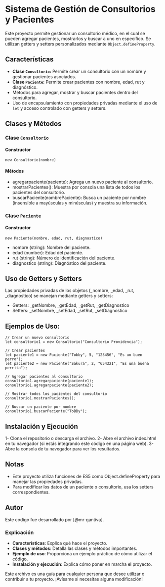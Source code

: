 # Sistema de Gestión de Consultorios y Pacientes

Este proyecto permite gestionar un consultorio médico, en el cual se pueden agregar pacientes, mostrarlos y buscar a uno en específico. Se utilizan getters y setters personalizados mediante `Object.defineProperty`.

## Características

- **Clase `Consultorio`:** Permite crear un consultorio con un nombre y gestionar pacientes asociados.
- **Clase `Paciente`:** Permite crear pacientes con nombre, edad, rut y diagnóstico.
- Métodos para agregar, mostrar y buscar pacientes dentro del consultorio.
- Uso de encapsulamiento con propiedades privadas mediante el uso de `let` y acceso controlado con getters y setters.

## Clases y Métodos

### Clase `Consultorio`

#### Constructor
```
new Consultorio(nombre)
```


#### Métodos
- agregarpaciente(paciente): Agrega un nuevo paciente al consultorio.
- mostrarPacientes(): Muestra por consola una lista de todos los pacientes del consultorio.
- buscarPaciente(nombrePaciente): Busca un paciente por nombre (insensible a mayúsculas y minúsculas) y muestra su información.

### Clase `Paciente`
#### Constructor
```
new Paciente(nombre, edad, rut, diagnostico)
```
- nombre (string): Nombre del paciente.
- edad (number): Edad del paciente.
- rut (string): Número de identificación del paciente.
- diagnostico (string): Diagnóstico del paciente.

## Uso de Getters y Setters
Las propiedades privadas de los objetos (_nombre, _edad, _rut, _diagnostico) se manejan mediante getters y setters:

- Getters: _getNombre, _getEdad, _getRut, _getDiagnostico
- Setters: _setNombre, _setEdad, _setRut, _setDiagnostico

## Ejemplos de Uso:
```
// Crear un nuevo consultorio
let consultorio1 = new Consultorio("Consultorio Providencia");

// Crear pacientes
let paciente1 = new Paciente("Tobby", 5, "123456", "Es un buen perro");
let paciente2 = new Paciente("Sakura", 2, "654321", "Es una buena perrita");

// Agregar pacientes al consultorio
consultorio1.agregarpaciente(paciente1);
consultorio1.agregarpaciente(paciente2);

// Mostrar todos los pacientes del consultorio
consultorio1.mostrarPacientes();

// Buscar un paciente por nombre
consultorio1.buscarPaciente("ToBBy");
```
## Instalación y Ejecución

1- Clona el repositorio o descarga el archivo.
2- Abre el archivo index.html en tu navegador (si estás integrando este código en una página web).
3- Abre la consola de tu navegador para ver los resultados.


## Notas
- Este proyecto utiliza funciones de ES5 como Object.defineProperty para manejar las propiedades privadas.
- Para modificar los datos de un paciente o consultorio, usa los setters correspondientes.

## Autor
Este código fue desarrollado por [@mr-gantiva].


### Explicación
- **Características**: Explica qué hace el proyecto.
- **Clases y métodos**: Detalla las clases y métodos importantes.
- **Ejemplo de uso**: Proporciona un ejemplo práctico de cómo utilizar el código.
- **Instalación y ejecución**: Explica cómo poner en marcha el proyecto.

Este archivo es una guía para cualquier persona que desee utilizar o contribuir a tu proyecto. ¡Avísame si necesitas alguna modificación!




